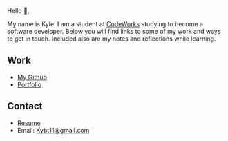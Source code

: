 Hello 👋, 

My name is Kyle. I am a student at [CodeWorks](https://boisecodeworks.com) studying to become a software developer. Below you will find links to some of my work and ways to get in touch. Included also are my notes and reflections while learning. 

## Work

* [My Github](https://github.com/Kyle-Burt)
* [Portfolio](https://Kyle-Burt.github.io/)

## Contact

* [Resume](https://Kyle-Burt.github.io/resume)
* Email: Kybt11@gmail.com
